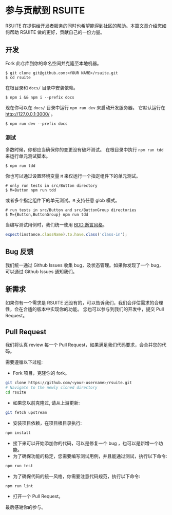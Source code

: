 # 参与贡献到 RSUITE

RSUITE 在提供给开发者服务的同时也希望能得到社区的帮助。本篇文章介绍您如何帮助 RSUITE 做的更好，贡献自己的一份力量。

## 开发

Fork 此仓库到你的命名空间并克隆至本地机器。

    $ git clone git@github.com:<YOUR NAME>/rsuite.git
    $ cd rsuite

在根目录和 `docs/` 目录中安装依赖。

    $ npm i && npm i --prefix docs

现在你可以在 `docs/` 目录中运行 `npm run dev` 来启动开发服务器。
它默认运行在 http://127.0.0.1:3000/ 。

    $ npm run dev --prefix docs

### 测试

多数时候，你都应当确保你的变更没有破坏测试。
在根目录中执行 `npm run tdd` 来运行单元测试脚本。

    $ npm run tdd

你也可以通过设置环境变量 `M` 来仅运行一个指定组件下的单元测试。

    # only run tests in src/Button directory
    $ M=Button npm run tdd

或者多个指定组件下的单元测试。`M` 支持任意 glob 模式。

    # run tests in src/Button and src/ButtonGroup directories
    $ M={Button,ButtonGroup} npm run tdd

当编写测试用例时，我们统一使用 [BDD 断言风格](https://www.chaijs.com/api/bdd/)。

```ts
expect(instance.className).to.have.class('class-in');
```

## Bug 反馈

我们统一通过 Github Issues 收集 bug，及状态管理。如果你发现了一个 bug，可以通过 Github Issues 通知我们。

## 新需求

如果你有一个需求是 RSUITE 还没有的，可以告诉我们，我们会评估需求的合理性，会在合适的版本中实现你的功能。 您也可以参与到我们的开发中，提交 Pull Request。

## Pull Request

我们将认真 review 每一个 Pull Request，如果满足我们代码要求，会合并您的代码。

需要遵循以下过程:

- Fork 项目，克隆你的 fork。

```bash
git clone https://github.com/<your-username>/rsuite.git
# Navigate to the newly cloned directory
cd rsuite
```

- 如果您以前克隆过, 请从上游更新:

```bash
git fetch upstream
```

- 安装项目依赖，在项目根目录执行:

```bash
npm install
```

- 接下来可以开始添加你的代码，可以是修复一个 bug ，也可以是新增一个功能。
- 为了确保功能的稳定，您需要编写测试用例，并且能通过测试，执行以下命令:

```bash
npm run test
```

- 为了确保代码的统一风格，你需要注意代码规范，执行以下命令:

```bash
npm run lint
```

- 打开一个 Pull Request。

最后感谢你的参与。
